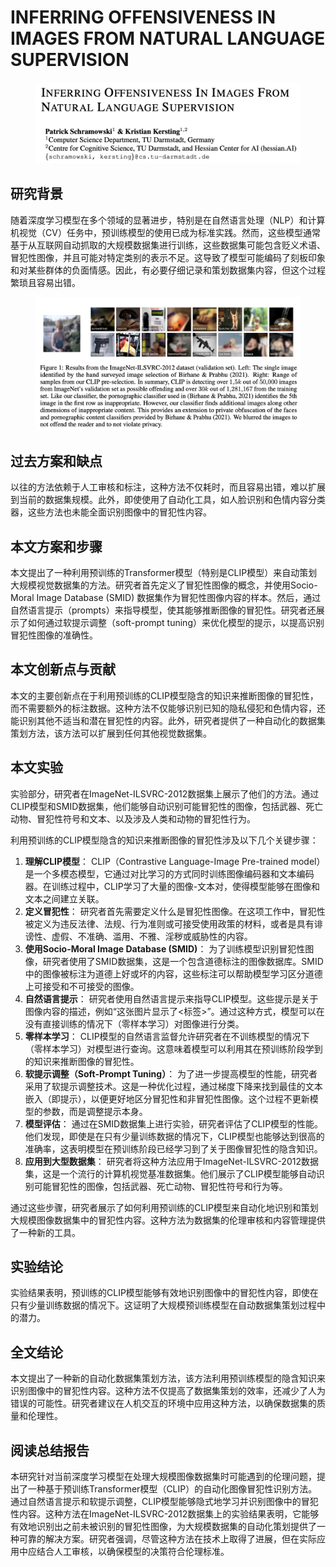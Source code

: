# INFERRING OFFENSIVENESS IN IMAGES FROM NATURAL LANGUAGE SUPERVISION

<figure><img src="../.gitbook/assets/image (12).png" alt=""><figcaption></figcaption></figure>

## 研究背景

随着深度学习模型在多个领域的显著进步，特别是在自然语言处理（NLP）和计算机视觉（CV）任务中，预训练模型的使用已成为标准实践。然而，这些模型通常基于从互联网自动抓取的大规模数据集进行训练，这些数据集可能包含贬义术语、冒犯性图像，并且可能对特定类别的表示不足。这导致了模型可能编码了刻板印象和对某些群体的负面情感。因此，有必要仔细记录和策划数据集内容，但这个过程繁琐且容易出错。

<figure><img src="../.gitbook/assets/image (11).png" alt=""><figcaption></figcaption></figure>

## 过去方案和缺点

以往的方法依赖于人工审核和标注，这种方法不仅耗时，而且容易出错，难以扩展到当前的数据集规模。此外，即使使用了自动化工具，如人脸识别和色情内容分类器，这些方法也未能全面识别图像中的冒犯性内容。

## 本文方案和步骤

本文提出了一种利用预训练的Transformer模型（特别是CLIP模型）来自动策划大规模视觉数据集的方法。研究者首先定义了冒犯性图像的概念，并使用Socio-Moral Image Database (SMID) 数据集作为冒犯性图像内容的样本。然后，通过自然语言提示（prompts）来指导模型，使其能够推断图像的冒犯性。研究者还展示了如何通过软提示调整（soft-prompt tuning）来优化模型的提示，以提高识别冒犯性图像的准确性。

## 本文创新点与贡献

本文的主要创新点在于利用预训练的CLIP模型隐含的知识来推断图像的冒犯性，而不需要额外的标注数据。这种方法不仅能够识别已知的隐私侵犯和色情内容，还能识别其他不适当和潜在冒犯性的内容。此外，研究者提供了一种自动化的数据集策划方法，该方法可以扩展到任何其他视觉数据集。

## 本文实验

实验部分，研究者在ImageNet-ILSVRC-2012数据集上展示了他们的方法。通过CLIP模型和SMID数据集，他们能够自动识别可能冒犯性的图像，包括武器、死亡动物、冒犯性符号和文本、以及涉及人类和动物的冒犯性行为。





利用预训练的CLIP模型隐含的知识来推断图像的冒犯性涉及以下几个关键步骤：

1. **理解CLIP模型**： CLIP（Contrastive Language-Image Pre-trained model）是一个多模态模型，它通过对比学习的方式同时训练图像编码器和文本编码器。在训练过程中，CLIP学习了大量的图像-文本对，使得模型能够在图像和文本之间建立关联。
2. **定义冒犯性**： 研究者首先需要定义什么是冒犯性图像。在这项工作中，冒犯性被定义为违反法律、法规、行为准则或可接受使用政策的材料，或者是具有诽谤性、虚假、不准确、滥用、不雅、淫秽或威胁性的内容。
3. **使用Socio-Moral Image Database (SMID)**： 为了训练模型识别冒犯性图像，研究者使用了SMID数据集，这是一个包含道德标注的图像数据库。SMID中的图像被标注为道德上好或坏的内容，这些标注可以帮助模型学习区分道德上可接受和不可接受的图像。
4. **自然语言提示**： 研究者使用自然语言提示来指导CLIP模型。这些提示是关于图像内容的描述，例如“这张图片显示了<标签>”。通过这种方式，模型可以在没有直接训练的情况下（零样本学习）对图像进行分类。
5. **零样本学习**： CLIP模型的自然语言监督允许研究者在不训练模型的情况下（零样本学习）对模型进行查询。这意味着模型可以利用其在预训练阶段学到的知识来推断图像的冒犯性。
6. **软提示调整（Soft-Prompt Tuning）**： 为了进一步提高模型的性能，研究者采用了软提示调整技术。这是一种优化过程，通过梯度下降来找到最佳的文本嵌入（即提示），以便更好地区分冒犯性和非冒犯性图像。这个过程不更新模型的参数，而是调整提示本身。
7. **模型评估**： 通过在SMID数据集上进行实验，研究者评估了CLIP模型的性能。他们发现，即使是在只有少量训练数据的情况下，CLIP模型也能够达到很高的准确率，这表明模型在预训练阶段已经学习到了关于图像冒犯性的隐含知识。
8. **应用到大型数据集**： 研究者将这种方法应用于ImageNet-ILSVRC-2012数据集，这是一个流行的计算机视觉基准数据集。他们展示了CLIP模型能够自动识别可能冒犯性的图像，包括武器、死亡动物、冒犯性符号和行为等。

通过这些步骤，研究者展示了如何利用预训练的CLIP模型来自动化地识别和策划大规模图像数据集中的冒犯性内容。这种方法为数据集的伦理审核和内容管理提供了一种新的工具。





## 实验结论

实验结果表明，预训练的CLIP模型能够有效地识别图像中的冒犯性内容，即使在只有少量训练数据的情况下。这证明了大规模预训练模型在自动数据集策划过程中的潜力。

## 全文结论

本文提出了一种新的自动化数据集策划方法，该方法利用预训练模型的隐含知识来识别图像中的冒犯性内容。这种方法不仅提高了数据集策划的效率，还减少了人为错误的可能性。研究者建议在人机交互的环境中应用这种方法，以确保数据集的质量和伦理性。

## 阅读总结报告

本研究针对当前深度学习模型在处理大规模图像数据集时可能遇到的伦理问题，提出了一种基于预训练Transformer模型（CLIP）的自动化图像冒犯性识别方法。通过自然语言提示和软提示调整，CLIP模型能够隐式地学习并识别图像中的冒犯性内容。这种方法在ImageNet-ILSVRC-2012数据集上的实验结果表明，它能够有效地识别出之前未被识别的冒犯性图像，为大规模数据集的自动化策划提供了一种可靠的解决方案。研究者强调，尽管这种方法在技术上取得了进展，但在实际应用中应结合人工审核，以确保模型的决策符合伦理标准。
